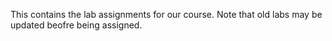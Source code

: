 

This contains the lab assignments for our course. Note that old labs may be updated beofre being assigned.

